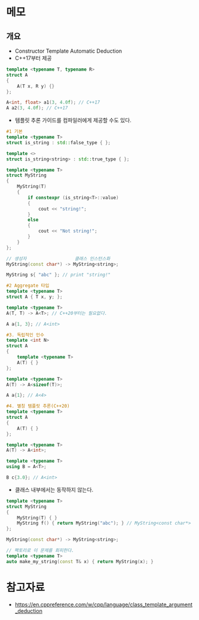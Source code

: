 # 메모
## 개요
- Constructor Template Automatic Deduction
- C++17부터 제공
```cpp
template <typename T, typename R>
struct A
{
	A(T x, R y) {}
};

A<int, float> a1(3, 4.0f); // C++17
A a2(3, 4.0f); // C++17
```
- 템플릿 추론 가이드를 컴파일러에게 제공할 수도 있다.
```cpp
#1 기본
template <typename T>
struct is_string : std::false_type { };

template <>
struct is_string<string> : std::true_type { };

template <typename T>
struct MyString
{
	MyString(T)
	{
		if constexpr (is_string<T>::value)
		{
			cout << "string!";
		}
		else
		{
			cout << "Not string!";
		}
	}
};

// 생성자                  클래스 인스턴스화
MyString(const char*) -> MyString<string>;

MyString s{ "abc" }; // print "string!"

#2 Aggregate 타입
template <typename T>
struct A { T x, y; };

template <typename T>
A(T, T) -> A<T>; // C++20부터는 필요없다.

A a{1, 3}; // A<int>

#3. 독립적인 인수
template <int N>
struct A
{
	template <typename T>
	A(T) { }
};

template <typename T>
A(T) -> A<sizeof(T)>;

A a{1}; // A<4>

#4. 별칭 템플릿 추론(C++20)
template <typename T>
struct A
{
	A(T) { }
};

template <typename T>
A(T) -> A<int>;

template <typename T>
using B = A<T>;

B c{3.0}; // A<int>
```
- 클래스 내부에서는 동작하지 않는다.
```cpp
template <typename T>
struct MyString
{
	MyString(T) { }
	MyString f() { return MyString("abc"); } // MyString<const char*>
};

MyString(const char*) -> MyString<string>;

// 팩토리로 이 문제를 회피한다.
template <typename T>
auto make_my_string(const T& x) { return MyString(x); }
```
# 참고자료
- https://en.cppreference.com/w/cpp/language/class_template_argument_deduction